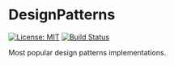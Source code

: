 # DesignPatterns
[![License: MIT](https://img.shields.io/badge/License-MIT-blue.svg)](https://opensource.org/licenses/MIT) 
[![Build Status](https://travis-ci.org/djeada/DesignPatterns.svg?branch=master)](https://travis-ci.org/djeada/DesignPatterns)

Most popular design patterns implementations.

